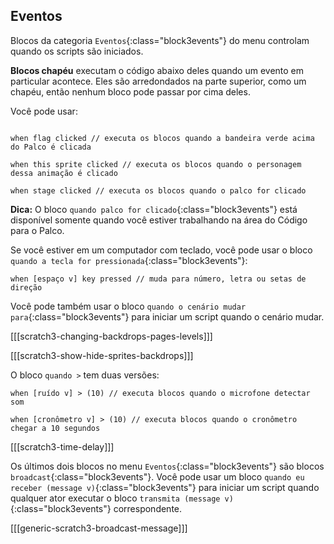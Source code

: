 ## Eventos

Blocos da categoria `Eventos`{:class="block3events"} do menu controlam quando os scripts são iniciados.

**Blocos chapéu** executam o código abaixo deles quando um evento em particular acontece. Eles são arredondados na parte superior, como um chapéu, então nenhum bloco pode passar por cima deles.

Você pode usar:

```blocks3

when flag clicked // executa os blocos quando a bandeira verde acima do Palco é clicada

when this sprite clicked // executa os blocos quando o personagem dessa animação é clicado

when stage clicked // executa os blocos quando o palco for clicado

```

**Dica:** O bloco `quando palco for clicado`{:class="block3events"} está disponível somente quando você estiver trabalhando na área do Código para o Palco.

Se você estiver em um computador com teclado, você pode usar o bloco `quando a tecla for pressionada`{:class="block3events"}:

```blocks3
when [espaço v] key pressed // muda para número, letra ou setas de direção
```

Você pode também usar o bloco `quando o cenário mudar para`{:class="block3events"} para iniciar um script quando o cenário mudar.

[[[scratch3-changing-backdrops-pages-levels]]]

[[[scratch3-show-hide-sprites-backdrops]]]


O bloco `quando >` tem duas versões:

```blocks3
when [ruído v] > (10) // executa blocos quando o microfone detectar som

when [cronômetro v] > (10) // executa blocos quando o cronômetro chegar a 10 segundos
```

[[[scratch3-time-delay]]]


Os últimos dois blocos no menu `Eventos`{:class="block3events"} são blocos `broadcast`{:class="block3events"}. Você pode usar um bloco `quando eu receber (message v)`{:class="block3events"} para iniciar um script quando qualquer ator executar o bloco `transmita (message v)`{:class="block3events"} correspondente.

[[[generic-scratch3-broadcast-message]]]

